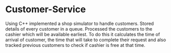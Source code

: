 # Customer-Service
Using C++ implemented a shop simulator to handle customers.
Stored details of every customer in a queue.
Processed the customers to the cashier which will be available earliest.
To do this it calculates the time of arrival of customer, the time that will take to complete their request and also tracked previous customers to check if cashier is free at that time.
